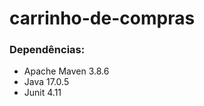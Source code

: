 # carrinho-de-compras

<h3>Dependências:</h3>

<ul>
    <li>Apache Maven 3.8.6</li>
    <li>Java 17.0.5</li>
    <li>Junit 4.11</li>
</ul>



